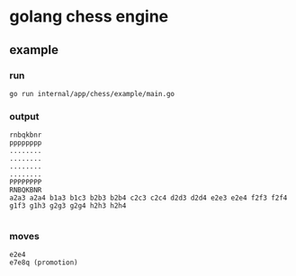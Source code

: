 # golang chess engine

## example
### run
` go run internal/app/chess/example/main.go `
### output
```
rnbqkbnr
pppppppp
........
........
........
........
PPPPPPPP
RNBQKBNR
a2a3 a2a4 b1a3 b1c3 b2b3 b2b4 c2c3 c2c4 d2d3 d2d4 e2e3 e2e4 f2f3 f2f4 g1f3 g1h3 g2g3 g2g4 h2h3 h2h4 


```
### moves
```
e2e4
e7e8q (promotion)
```
